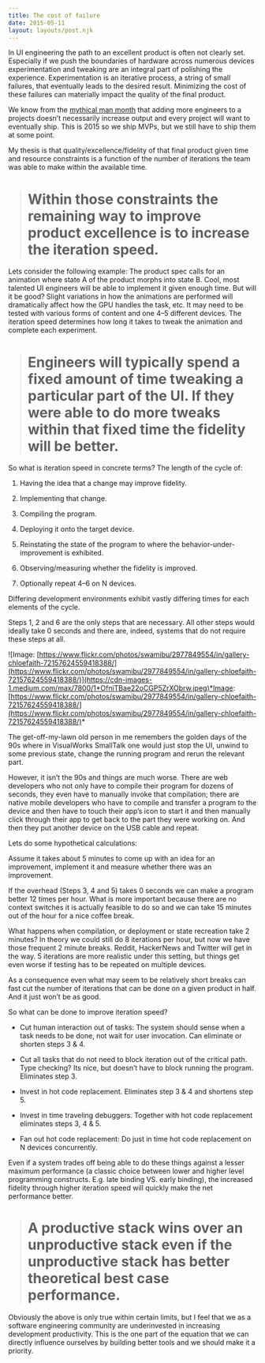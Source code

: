 ```yaml
---
title: The cost of failure
date: 2015-05-11
layout: layouts/post.njk
---
```


In UI engineering the path to an excellent product is often not clearly set. Especially if we push the boundaries of hardware across numerous devices experimentation and tweaking are an integral part of polishing the experience. Experimentation is an iterative process, a string of small failures, that eventually leads to the desired result. Minimizing the cost of these failures can materially impact the quality of the final product.

We know from the [mythical man month](http://en.wikipedia.org/wiki/The_Mythical_Man-Month) that adding more engineers to a projects doesn’t necessarily increase output and every project will want to eventually ship. This is 2015 so we ship MVPs, but we still have to ship them at some point.

My thesis is that quality/excellence/fidelity of that final product given time and resource constraints is a function of the number of iterations the team was able to make within the available time.
> # Within those constraints the remaining way to improve product excellence is to increase the iteration speed.

Lets consider the following example: The product spec calls for an animation where state A of the product morphs into state B. Cool, most talented UI engineers will be able to implement it given enough time. But will it be good? Slight variations in how the animations are performed will dramatically affect how the GPU handles the task, etc. It may need to be tested with various forms of content and one 4–5 different devices. The iteration speed determines how long it takes to tweak the animation and complete each experiment.
> # Engineers will typically spend a fixed amount of time tweaking a particular part of the UI. If they were able to do more tweaks within that fixed time the fidelity will be better.

So what is iteration speed in concrete terms? The length of the cycle of:

1. Having the idea that a change may improve fidelity.

1. Implementing that change.

1. Compiling the program.

1. Deploying it onto the target device.

1. Reinstating the state of the program to where the behavior-under-improvement is exhibited.

1. Observing/measuring whether the fidelity is improved.

1. Optionally repeat 4–6 on N devices.

Differing development environments exhibit vastly differing times for each elements of the cycle.

Steps 1, 2 and 6 are the only steps that are necessary. All other steps would ideally take 0 seconds and there are, indeed, systems that do not require these steps at all.

![Image: [https://www.flickr.com/photos/swamibu/2977849554/in/gallery-chloefaith-72157624559418388/](https://www.flickr.com/photos/swamibu/2977849554/in/gallery-chloefaith-72157624559418388/)](https://cdn-images-1.medium.com/max/7800/1*OfniTBae22oCGP5ZrXObrw.jpeg)*Image: [https://www.flickr.com/photos/swamibu/2977849554/in/gallery-chloefaith-72157624559418388/](https://www.flickr.com/photos/swamibu/2977849554/in/gallery-chloefaith-72157624559418388/)*

The get-off-my-lawn old person in me remembers the golden days of the 90s where in VisualWorks SmallTalk one would just stop the UI, unwind to some previous state, change the running program and rerun the relevant part.

However, it isn’t the 90s and things are much worse. There are web developers who not only have to compile their program for dozens of seconds, they even have to manually invoke that compilation; there are native mobile developers who have to compile and transfer a program to the device and then have to touch their app’s icon to start it and then manually click through their app to get back to the part they were working on. And then they put another device on the USB cable and repeat.

Lets do some hypothetical calculations:

Assume it takes about 5 minutes to come up with an idea for an improvement, implement it and measure whether there was an improvement.

If the overhead (Steps 3, 4 and 5) takes 0 seconds we can make a program better 12 times per hour. What is more important because there are no context switches it is actually feasible to do so and we can take 15 minutes out of the hour for a nice coffee break.

What happens when compilation, or deployment or state recreation take 2 minutes? In theory we could still do 8 iterations per hour, but now we have those frequent 2 minute breaks. Reddit, HackerNews and Twitter will get in the way. 5 iterations are more realistic under this setting, but things get even worse if testing has to be repeated on multiple devices.

As a consequence even what may seem to be relatively short breaks can fast cut the number of iterations that can be done on a given product in half. And it just won’t be as good.

So what can be done to improve iteration speed?

* Cut human interaction out of tasks: The system should sense when a task needs to be done, not wait for user invocation.
Can eliminate or shorten steps 3 & 4.

* Cut all tasks that do not need to block iteration out of the critical path. Type checking? Its nice, but doesn’t have to block running the program.
Eliminates step 3.

* Invest in hot code replacement.
Eliminates step 3 & 4 and shortens step 5.

* Invest in time traveling debuggers.
Together with hot code replacement eliminates steps 3, 4 & 5.

* Fan out hot code replacement: Do just in time hot code replacement on N devices concurrently.

Even if a system trades off being able to do these things against a lesser maximum performance (a classic choice between lower and higher level programming constructs. E.g. late binding VS. early binding), the increased fidelity through higher iteration speed will quickly make the net performance better.
> # A productive stack wins over an unproductive stack even if the unproductive stack has better theoretical best case performance.

Obviously the above is only true within certain limits, but I feel that we as a software engineering community are underinvested in increasing development productivity. This is the one part of the equation that we can directly influence ourselves by building better tools and we should make it a priority.

